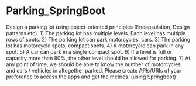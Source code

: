 # Parking_SpringBoot
Design a parking lot using object-oriented principles (Encapsulation, Design patterns etc).  1) The parking lot has multiple levels. Each level has multiple rows of spots. 2) The parking lot can park motorcycles, cars. 3) The parking lot has motorcycle spots, compact spots. 4) A motorcycle can park in any spot. 5) A car can park in a single compact spot. 6) If a level is full or capacity more than 80%, the other level should be allowed for parking. 7) At any point of time, we should be able to know the number of motorcycles and cars / vehicles in altogether parked.  Please create APIs/URIs of your preference to access the apps and get the metrics. (using Springboot)
